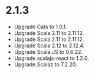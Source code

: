 # 2.1.3

* Upgrade Cats          to 1.0.1.
* Upgrade Scala 2.11    to 2.11.12.
* Upgrade Scala 2.11    to 2.11.12.
* Upgrade Scala 2.12    to 2.12.4.
* Upgrade Scala.JS      to 0.6.22.
* Upgrade scalajs-react to 1.2.0.
* Upgrade Scalaz        to 7.2.20.
